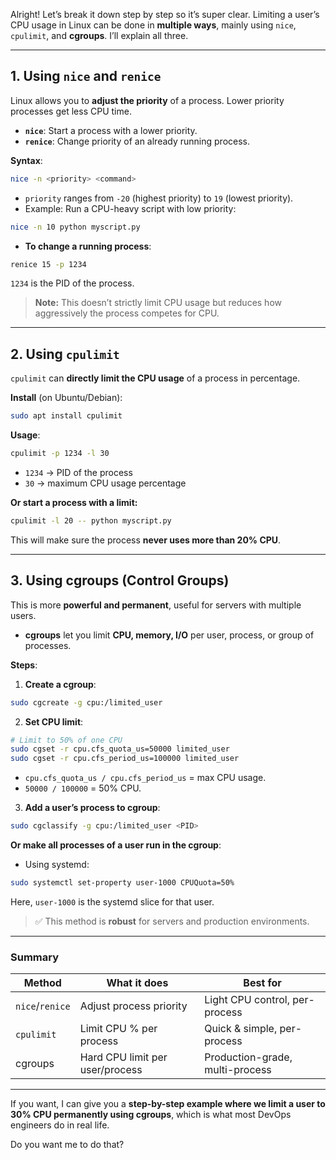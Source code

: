 Alright! Let’s break it down step by step so it’s super clear. Limiting a user’s CPU usage in Linux can be done in **multiple ways**, mainly using `nice`, `cpulimit`, and **cgroups**. I’ll explain all three.

---

## **1. Using `nice` and `renice`**

Linux allows you to **adjust the priority** of a process. Lower priority processes get less CPU time.

* **`nice`**: Start a process with a lower priority.
* **`renice`**: Change priority of an already running process.

**Syntax**:

```bash
nice -n <priority> <command>
```

* `priority` ranges from `-20` (highest priority) to `19` (lowest priority).
* Example: Run a CPU-heavy script with low priority:

```bash
nice -n 10 python myscript.py
```

* **To change a running process**:

```bash
renice 15 -p 1234
```

`1234` is the PID of the process.

> **Note:** This doesn’t strictly limit CPU usage but reduces how aggressively the process competes for CPU.

---

## **2. Using `cpulimit`**

`cpulimit` can **directly limit the CPU usage** of a process in percentage.

**Install** (on Ubuntu/Debian):

```bash
sudo apt install cpulimit
```

**Usage**:

```bash
cpulimit -p 1234 -l 30
```

* `1234` → PID of the process
* `30` → maximum CPU usage percentage

**Or start a process with a limit:**

```bash
cpulimit -l 20 -- python myscript.py
```

This will make sure the process **never uses more than 20% CPU**.

---

## **3. Using cgroups (Control Groups)**

This is more **powerful and permanent**, useful for servers with multiple users.

* **cgroups** let you limit **CPU, memory, I/O** per user, process, or group of processes.

**Steps**:

1. **Create a cgroup**:

```bash
sudo cgcreate -g cpu:/limited_user
```

2. **Set CPU limit**:

```bash
# Limit to 50% of one CPU
sudo cgset -r cpu.cfs_quota_us=50000 limited_user
sudo cgset -r cpu.cfs_period_us=100000 limited_user
```

* `cpu.cfs_quota_us / cpu.cfs_period_us` = max CPU usage.
* `50000 / 100000` = 50% CPU.

3. **Add a user’s process to cgroup**:

```bash
sudo cgclassify -g cpu:/limited_user <PID>
```

**Or make all processes of a user run in the cgroup**:

* Using systemd:

```bash
sudo systemctl set-property user-1000 CPUQuota=50%
```

Here, `user-1000` is the systemd slice for that user.

> ✅ This method is **robust** for servers and production environments.

---

### **Summary**

| Method          | What it does                    | Best for                        |
| --------------- | ------------------------------- | ------------------------------- |
| `nice`/`renice` | Adjust process priority         | Light CPU control, per-process  |
| `cpulimit`      | Limit CPU % per process         | Quick & simple, per-process     |
| cgroups         | Hard CPU limit per user/process | Production-grade, multi-process |

---

If you want, I can give you a **step-by-step example where we limit a user to 30% CPU permanently using cgroups**, which is what most DevOps engineers do in real life.

Do you want me to do that?
